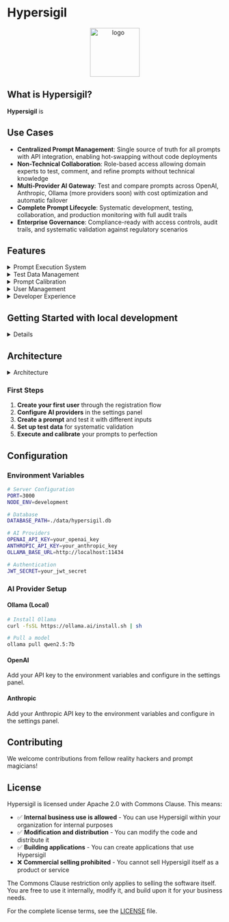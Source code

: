 # Hypersigil

<p align="center">
<img width="116" height="114" alt="logo" src="https://github.com/user-attachments/assets/929a4eee-e990-4f65-ba0e-aee2384924f7" />
</p>

## What is Hypersigil?

**Hypersigil** is

## Use Cases

- **Centralized Prompt Management**: Single source of truth for all prompts with API integration, enabling hot-swapping without code deployments
- **Non-Technical Collaboration**: Role-based access allowing domain experts to test, comment, and refine prompts without technical knowledge
- **Multi-Provider AI Gateway**: Test and compare prompts across OpenAI, Anthropic, Ollama (more providers soon) with cost optimization and automatic failover
- **Complete Prompt Lifecycle**: Systematic development, testing, collaboration, and production monitoring with full audit trails
- **Enterprise Governance**: Compliance-ready with access controls, audit trails, and systematic validation against regulatory scenarios

## Features

<details>
<summary>Prompt Execution System</summary>

- **Multi-Provider Support**: Execute prompts across Ollama, OpenAI, Anthropic, and other AI providers
- **Asynchronous Processing**: Background execution with real-time status tracking
- **Provider Health Monitoring**: Automatic failover and health checking
- **Execution Bundles**: Organize and track related prompt executions

</details>

<details>
<summary>Test Data Management</summary>

- **Systematic Testing**: Create test data groups for comprehensive prompt validation
- **Batch Execution**: Run prompts against multiple test cases simultaneously
- **Data Import**: Import test datasets from various formats (csv, markdown, json)
- **Result Analysis**: Compare outcomes across different test scenarios

</details>
<details>
<summary>Prompt Calibration</summary>

- **Intelligent Adjustment**: AI-powered prompt refinement based on execution results
- **Comment System**: Collaborative feedback and analysis of prompt performance
- **Version Control**: Track prompt evolution and performance over time

</details>
<details>
<summary>User Management</summary>

- **Role-Based Access**: Admin, user, and viewer roles with appropriate permissions
- **Invitation System**: Secure user onboarding with invitation links
- **API Key Management**: Centralized management of AI provider credentials
- **Collaborative Workflows**: Team-based prompt development and testing

</details>
<details>
<summary>Developer Experience</summary>

- **Type-Safe APIs**: Full TypeScript support with ts-typed-api
- **RESTful Architecture**: Clean, well-documented API endpoints
- **Extensible Design**: Plugin architecture for custom providers and features

</details>


## Getting Started with local development
<details><summary>Details</summary>

### Prerequisites
- Node.js 18+ 
- npm or yarn
- (Optional) Ollama for local AI models

### Installation

1. **Clone the repository**
   ```bash
   git clone <repository-url>
   cd hypersigil
   ```

2. **Install backend dependencies**
   ```bash
   cd backend
   npm install
   ```

3. **Install frontend dependencies**
   ```bash
   cd ../ui
   npm install
   ```

4. **Configure environment**
   ```bash
   cd ../backend
   cp .env.example .env
   # Edit .env with your configuration
   ```

5. **Start the development servers**
   
   Backend:
   ```bash
   cd backend
   npm run dev
   ```
   
   Frontend (in a new terminal):
   ```bash
   cd ui
   npm run dev
   ```

6. **Access the application**
   - Frontend: http://localhost:5173
   - Backend API: http://localhost:3000

</details>

## Architecture
<details>
<summary>Architecture</summary>

### Backend
- **Node.js/TypeScript**: Type-safe server implementation
- **Express.js**: RESTful API framework
- **SQLite**: Lightweight, embedded database
- **ts-typed-api**: Type-safe API definitions shared between frontend and backend

### Frontend
- **Vue 3**: Modern reactive framework with Composition API
- **TypeScript**: Full type safety across the application
- **Tailwind CSS**: Utility-first styling framework
- **shadcn/ui**: Beautiful, accessible component library

### AI Providers
- **Ollama**: Local AI model execution
- **OpenAI**: GPT models and embeddings
- **Anthropic**: Advanced reasoning and analysis
- **Extensible**: Plugin system for additional providers
</details>

### First Steps

1. **Create your first user** through the registration flow
2. **Configure AI providers** in the settings panel
3. **Create a prompt** and test it with different inputs
4. **Set up test data** for systematic validation
5. **Execute and calibrate** your prompts to perfection

## Configuration

### Environment Variables

```bash
# Server Configuration
PORT=3000
NODE_ENV=development

# Database
DATABASE_PATH=./data/hypersigil.db

# AI Providers
OPENAI_API_KEY=your_openai_key
ANTHROPIC_API_KEY=your_anthropic_key
OLLAMA_BASE_URL=http://localhost:11434

# Authentication
JWT_SECRET=your_jwt_secret
```

### AI Provider Setup

#### Ollama (Local)
```bash
# Install Ollama
curl -fsSL https://ollama.ai/install.sh | sh

# Pull a model
ollama pull qwen2.5:7b
```

#### OpenAI
Add your API key to the environment variables and configure in the settings panel.

#### Anthropic
Add your Anthropic API key to the environment variables and configure in the settings panel.

## Contributing

We welcome contributions from fellow reality hackers and prompt magicians!


## License

Hypersigil is licensed under Apache 2.0 with Commons Clause. This means:

- ✅ **Internal business use is allowed** - You can use Hypersigil within your organization for internal purposes
- ✅ **Modification and distribution** - You can modify the code and distribute it
- ✅ **Building applications** - You can create applications that use Hypersigil
- ❌ **Commercial selling prohibited** - You cannot sell Hypersigil itself as a product or service

The Commons Clause restriction only applies to selling the software itself. You are free to use it internally, modify it, and build upon it for your business needs.

For the complete license terms, see the [LICENSE](LICENSE) file.
